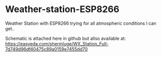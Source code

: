 # Weather-station-ESP8266
Weather Station with ESP8266 trying for all atmospheric conditions I can get..


Schematic is attached here in github but allso available at: https://easyeda.com/shermluge/WX_Station_Full-7d749d96df40475c89a0159e7455dd70

